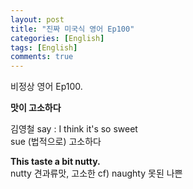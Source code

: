 ```yaml
---
layout: post
title: "진짜 미국식 영어 Ep100"
categories: [English]
tags: [English]
comments: true
---
```


비정상 영어 Ep100.

<b>맛이 고소하다</b>

김영철 say : I think it's so sweet <br> 
sue (법적으로) 고소하다

<b> This taste a bit nutty. </b>  <br> 
nutty 견과류맛, 고소한  cf) naughty 못된 나쁜  
